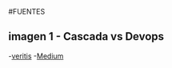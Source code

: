 #FUENTES
## imagen 1 - Cascada vs Devops
-[veritis](https://www.veritis.com/blog/waterfall-vs-agile-vs-devops-which-production-method-should-you-take/)
-[Medium](https://abhaykarthik.medium.com/waterfall-vs-agile-vs-devops-sdlc-models-8cc11b1a6edc)
 
